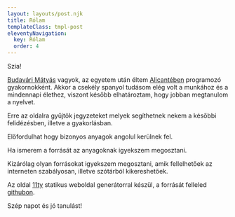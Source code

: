 ```yaml
---
layout: layouts/post.njk
title: Rólam
templateClass: tmpl-post
eleventyNavigation:
  key: Rólam
  order: 4
---
```


Szia!

[Budavári Mátyás](https://budavariam.github.io/?utm_source=learning-spanish-blog&utm_medium=referral&utm_campaign=learning-spanish) vagyok, az egyetem után éltem [Alicantében](https://en.wikipedia.org/wiki/Alicante) programozó gyakornokként. Akkor a csekély spanyol tudásom elég volt a munkához és a mindennapi élethez, viszont később elhatároztam, hogy jobban megtanulom a nyelvet.

Erre az oldalra gyűjtök jegyzeteket melyek segíthetnek nekem a későbbi felidézésben, illetve a gyakorlásban.

Előfordulhat hogy bizonyos anyagok angolul kerülnek fel.

Ha ismerem a forrását az anyagoknak igyekszem megosztani.

Kizárólag olyan forrásokat igyekszem megosztani, amik fellelhetőek az interneten szabályosan, illetve szótárból kikereshetőek.

Az oldal [11ty](https://www.11ty.dev/) statikus weboldal generátorral készül, a forrását felleled [githubon](https://github.com/budavariam/learning-spanish).

Szép napot és jó tanulást!
